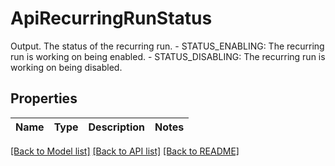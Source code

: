 # ApiRecurringRunStatus

Output. The status of the recurring run.   - STATUS_ENABLING: The recurring run is working on being enabled.  - STATUS_DISABLING: The recurring run is working on being disabled.
## Properties
Name | Type | Description | Notes
------------ | ------------- | ------------- | -------------

[[Back to Model list]](../README.md#documentation-for-models) [[Back to API list]](../README.md#documentation-for-api-endpoints) [[Back to README]](../README.md)


